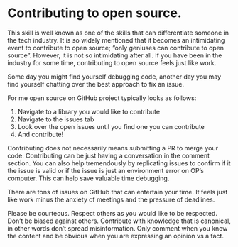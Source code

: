 # Contributing to open source.

This skill is well known as one of the skills that can differentiate someone in the tech industry. It is so widely mentioned that it becomes an intimidating event to contribute to open source; “only geniuses can contribute to open source”. However, it is not so intimidating after all. If you have been in the industry for some time, contributing to open source feels just like work.

Some day you might find yourself debugging code, another day you may find yourself chatting over the best approach to fix an issue.

For me open source on GitHub project typically looks as follows: 
1.	Navigate to a library you would like to contribute
2.	Navigate to the issues tab
3.	Look over the open issues until you find one you can contribute
4.	And contribute!

Contributing does not necessarily means submitting a PR to merge your code. Contributing can be just having a conversation in the comment section. You can also help tremendously by replicating issues to confirm if it the issue is valid or if the issue is just an environment error on OP’s computer. This can help save valuable time debugging.

There are tons of issues on GitHub that can entertain your time. It feels just like work minus the anxiety of meetings and the pressure of deadlines. 

Please be courteous. Respect others as you would like to be respected. Don’t be biased against others. Contribute with knowledge that is canonical, in other words don’t spread misinformation. Only comment when you know the content and be obvious when you are expressing an opinion vs a fact.

